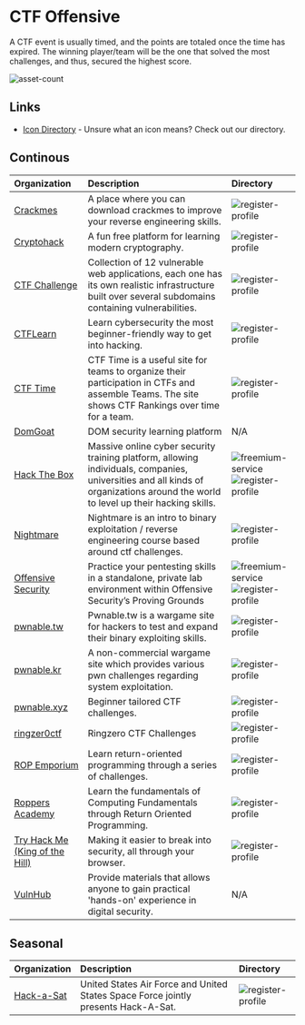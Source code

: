# CTF Offensive

A CTF event is usually timed, and the points are totaled once the time has expired. The winning player/team will be the one that solved the most challenges, and thus, secured the highest score.

![asset-count](https://img.shields.io/badge/Tools%20%26%20Resources%20Available-18-947cb0?style=for-the-badge)

## Links <!-- {docsify-ignore} -->

- [Icon Directory](../ICONS.md) - Unsure what an icon means? Check out our directory.

## Continous

| Organization | Description | Directory |
| :--- | :--- | :--- |
| [Crackmes](https://crackm.es) | A place where you can download crackmes to improve your reverse engineering skills. | ![register-profile](https://raw.githubusercontent.com/0xPGP/SecTools/main/docs/icons/register-profile.png) |
| [Cryptohack](https://cryptohack.org/) | A fun free platform for learning modern cryptography. | ![register-profile](https://raw.githubusercontent.com/0xPGP/SecTools/main/docs/icons/register-profile.png) |
| [CTF Challenge](https://ctflearn.com/) | Collection of 12 vulnerable web applications, each one has its own realistic infrastructure built over several subdomains containing vulnerabilities. | ![register-profile](https://raw.githubusercontent.com/0xPGP/SecTools/main/docs/icons/register-profile.png) |
| [CTFLearn](https://ctflearn.com/) | Learn cybersecurity the most beginner-friendly way to get into hacking. | ![register-profile](https://raw.githubusercontent.com/0xPGP/SecTools/main/docs/icons/register-profile.png) |
| [CTF Time](https://ctftime.org/) | CTF Time is a useful site for teams to organize their participation in CTFs and assemble Teams. The site shows CTF Rankings over time for a team. | ![register-profile](https://raw.githubusercontent.com/0xPGP/SecTools/main/docs/icons/register-profile.png) |
| [DomGoat](https://domgo.at/cxss/intro) | DOM security learning platform | N/A |
| [Hack The Box](https://www.hackthebox.eu/) | Massive online cyber security training platform, allowing individuals, companies, universities and all kinds of organizations around the world to level up their hacking skills. | ![freemium-service](https://raw.githubusercontent.com/0xPGP/SecTools/main/docs/icons/freemium-service.png)![register-profile](https://raw.githubusercontent.com/0xPGP/SecTools/main/docs/icons/register-profile.png) |
| [Nightmare](https://guyinatuxedo.github.io/) | Nightmare is an intro to binary exploitation / reverse engineering course based around ctf challenges. | ![register-profile](https://raw.githubusercontent.com/0xPGP/SecTools/main/docs/icons/register-profile.png) |
| [Offensive Security](https://www.offensive-security.com/labs/individual) | Practice your pentesting skills in a standalone, private lab environment within Offensive Security’s Proving Grounds | ![freemium-service](https://raw.githubusercontent.com/0xPGP/SecTools/main/docs/icons/freemium-service.png) ![register-profile](https://raw.githubusercontent.com/0xPGP/SecTools/main/docs/icons/register-profile.png) |
| [pwnable.tw](https//pwnable.tw) | Pwnable.tw is a wargame site for hackers to test and expand their binary exploiting skills. | ![register-profile](https://raw.githubusercontent.com/0xPGP/SecTools/main/docs/icons/register-profile.png) |
| [pwnable.kr](https://pwnable.kr) | A non-commercial wargame site which provides various pwn challenges regarding system exploitation. | ![register-profile](https://raw.githubusercontent.com/0xPGP/SecTools/main/docs/icons/register-profile.png) |
| [pwnable.xyz](https://pwnable.xyz) | Beginner tailored CTF challenges. | ![register-profile](https://raw.githubusercontent.com/0xPGP/SecTools/main/docs/icons/register-profile.png) |
| [ringzer0ctf](https://ringzer0ctf.com/challenges) | Ringzero CTF Challenges | ![register-profile](https://raw.githubusercontent.com/0xPGP/SecTools/main/docs/icons/register-profile.png) |
| [ROP Emporium](https://ropemporium.com/) | Learn return-oriented programming through a series of challenges. | ![register-profile](https://raw.githubusercontent.com/0xPGP/SecTools/main/docs/icons/register-profile.png) |
| [Roppers Academy](https://www.hoppersroppers.org/) | Learn the fundamentals of Computing Fundamentals through Return Oriented Programming.  | ![register-profile](https://raw.githubusercontent.com/0xPGP/SecTools/main/docs/icons/register-profile.png) |
| [Try Hack Me \(King of the Hill\)](https://tryhackme.com/games/koth) | Making it easier to break into security, all through your browser. | ![register-profile](https://raw.githubusercontent.com/0xPGP/SecTools/main/docs/icons/register-profile.png) |
| [VulnHub](https://www.vulnhub.com/) | Provide materials that allows anyone to gain practical 'hands-on' experience in digital security. | N/A |

## Seasonal

| Organization | Description | Directory |
| :--- | :--- | :--- |
| [Hack-a-Sat](https://www.hackasat.com/) | United States Air Force and United States Space Force jointly presents Hack-A-Sat. | ![register-profile](https://raw.githubusercontent.com/0xPGP/SecTools/main/docs/icons/register-profile.png) |

